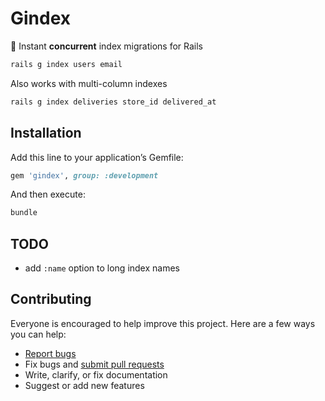 # Gindex

:dash: Instant **concurrent** index migrations for Rails

```ruby
rails g index users email
```

Also works with multi-column indexes

```ruby
rails g index deliveries store_id delivered_at
```

## Installation

Add this line to your application’s Gemfile:

```ruby
gem 'gindex', group: :development
```

And then execute:

```sh
bundle
```

## TODO

- add `:name` option to long index names

## Contributing

Everyone is encouraged to help improve this project. Here are a few ways you can help:

- [Report bugs](https://github.com/ankane/gindex/issues)
- Fix bugs and [submit pull requests](https://github.com/ankane/gindex/pulls)
- Write, clarify, or fix documentation
- Suggest or add new features

